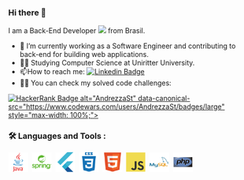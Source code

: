 ### Hi there 👋

I am a Back-End Developer <img src="https://media.giphy.com/media/WUlplcMpOCEmTGBtBW/giphy.gif" width="30"> from Brasil.
- :telescope: I’m currently working as a Software Engineer and contributing to back-end for building web applications.
- :woman_student: Studying Computer Science at Uniritter University.
- :mailbox:How to reach me: [![Linkedin Badge](https://img.shields.io/badge/-AndrezzaSt-blue?style=flat&logo=Linkedin&logoColor=white)](https://www.linkedin.com/in/andrezza-sturm/)
- :woman_technologist: You can check my solved code challenges:  

 <div id="badges">
  <a href="https://www.hackerrank.com/andrezza_sturm">
    <img src="https://img.shields.io/badge/HackerRank-black?style=for-the-badge&logo=hackerrank&logoColor=white" alt="HackerRank Badge"/>
   </a>
  <a href="https://www.codewars.com/users/AndrezzaSt/badges/large" rel="nofollow"> alt="AndrezzaSt" data-canonical-        src="https://www.codewars.com/users/AndrezzaSt/badges/large" style="max-width: 100%;">
     
   </a>
</div>

### :hammer_and_wrench: Languages and Tools :
<div>
  <img src="https://github.com/devicons/devicon/blob/master/icons/java/java-original-wordmark.svg" title="Java" alt="Java" width="40" height="40"/>&nbsp;
  <img src="https://github.com/devicons/devicon/blob/master/icons/spring/spring-original-wordmark.svg" title="Spring" alt="Spring" width="40" height="40"/>&nbsp;
  <img src="https://github.com/devicons/devicon/blob/master/icons/flutter/flutter-original.svg" title="Flutter" alt="Flutter" width="40" height="40"/>&nbsp;
  <img src="https://github.com/devicons/devicon/blob/master/icons/css3/css3-plain-wordmark.svg"  title="CSS3" alt="CSS" width="40" height="40"/>&nbsp;
  <img src="https://github.com/devicons/devicon/blob/master/icons/html5/html5-original.svg" title="HTML5" alt="HTML" width="40" height="40"/>&nbsp;
  <img src="https://github.com/devicons/devicon/blob/master/icons/javascript/javascript-original.svg" title="JavaScript" alt="JavaScript" width="40" height="40"/>&nbsp;
  <img src="https://github.com/devicons/devicon/blob/master/icons/mysql/mysql-original-wordmark.svg" title="MySQL"  alt="MySQL" width="40" height="40"/>&nbsp;
    <img src="https://github.com/devicons/devicon/blob/master/icons/php/php-original.svg" title="PHP"  alt="PHP" width="40" height="40"/>&nbsp;
</div>
